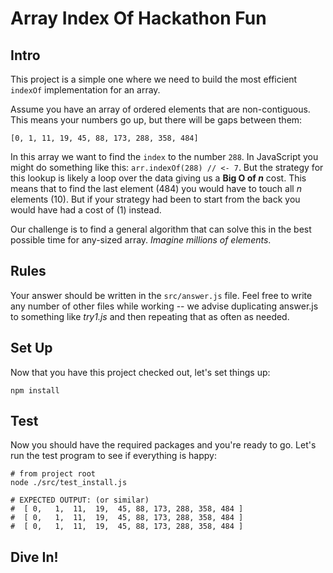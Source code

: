 # Array Index Of Hackathon Fun

## Intro

This project is a simple one where we need to build the most efficient
`indexOf` implementation for an array.

Assume you have an array of ordered elements that are non-contiguous. This
means your numbers go up, but there will be gaps between them:

```
[0, 1, 11, 19, 45, 88, 173, 288, 358, 484]
```

In this array we want to find the `index` to the number `288`. In JavaScript
you might do something like this: `arr.indexOf(288) // <- 7`. But the
strategy for this lookup is likely a loop over the data giving us a
**Big O of _n_** cost. This means that to find the last element (484) you
would have to touch all _n_ elements (10). But if your strategy had been to
start from the back you would have had a cost of (1) instead.

Our challenge is to find a general algorithm that can solve this in the best
possible time for any-sized array. _Imagine millions of elements_.

## Rules

Your answer should be written in the `src/answer.js` file. Feel free to write
any number of other files while working -- we advise duplicating answer.js to
something like _try1.js_ and then repeating that as often as needed.

## Set Up

Now that you have this project checked out, let's
set things up:

```
npm install
```

## Test

Now you should have the required packages and you're ready to go. Let's
run the test program to see if everything is happy:

```
# from project root
node ./src/test_install.js

# EXPECTED OUTPUT: (or similar)
#  [ 0,   1,  11,  19,  45, 88, 173, 288, 358, 484 ]
#  [ 0,   1,  11,  19,  45, 88, 173, 288, 358, 484 ]
#  [ 0,   1,  11,  19,  45, 88, 173, 288, 358, 484 ]
```

## Dive In!
